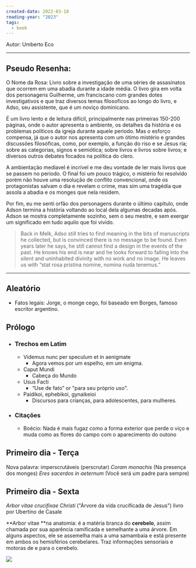 ```yaml
---
created-date: 2022-03-18
reading-year: "2023"
tags:
  - book
---
```



Autor: Umberto Eco

---


## Pseudo Resenha:
  
O Nome da Rosa: Livro sobre a investigação de uma séries de assasinatos que ocorrem em uma abadia durante a idade média. O livro gira em volta dos personagens Guilherme, um franciscano com grandes dotes investigativos e que traz diversos temas filosoficos ao longo do livro, e Adso, seu assistente, que é um noviço dominicano.  
  
É um livro lento e de leitura difícil, principalmente nas primeiras 150-200 páginas, onde o autor apresenta o ambiente, os detalhes da história e os problemas políticos da igreja durante aquele periodo. Mas o esforço compensa, já que o autor nos apresenta com um ótimo mistério e grandes discussões filosóficas, como, por exemplo, a função do riso e se Jesus ria; sobre as categorias, signos e semiótica; sobre livros e livros sobre livros; e diversos outros debates focados na política do clero.  
  
A ambientação mediavel é incrível e me deu vontade de ler mais livros que se passem no período. O final foi um pouco trágico, o mistério foi resolvido porém não houve uma resolução de conflito convencional, onde os protagonistas salvam o dia e revelam o crime, mas sim uma tragédia que assola a abadia e os monges que nela residem.  
  
Por fim, eu me senti orfão dos personagens durante o último capítulo, onde Adson termina a história voltando ao local dela algumas decadas após. Adson se mostra completamente sozinho, sem o seu mestre, e sem exergar um significado em tudo aquilo que foi vivido.  
  
> Back in Melk, Adso still tries to find meaning in the bits of manuscripts he collected, but is convinced there is no message to be found. Even years later he says, he still cannot find a design in the events of the past. He knows his end is near and he looks forward to falling into the silent and uninhabited divinity with no work and no image. He leaves us with “stat rosa pristina nomine, nomina nuda tenemus.”



---
## Aleatório

- Fatos legais: Jorge, o monge cego, foi baseado em Borges, famoso escritor argentino.  

## Prólogo
- ### Trechos em Latim
	- Videmus nunc per speculum et in aenigmate
		- Agora vemos por um espelho, em um enigma.
	- Caput Mundi
		- Cabeça do Mundo
	- Usus Facti
		- “Use de fato” or "para seu próprio uso".
	- Paidikoi, ephebikoi, gynaikeioi 
		- Discursos para crianças, para adolescentes, para mulheres.

- ### Citações
	- Boécio: Nada é mais fugaz como a forma exterior que perde o viço e muda como as flores do campo com o aparecimento do outono


## Primeiro dia - Terça
Nova palavra: imperscrutáveis (perscrutar)
*Coram monachis* (Na presença dos monges)
*Eres sacerdos in aeternum* (Você será um padre para sempre)

## Primeiro dia - Sexta
_Arbor vitae crucifixae Christi_ ("Árvore da vida crucificada de Jesus") livro por Ubertino de Casale

**Arbor vitae **na anatomia: é a matéria branca do **cerebelo**, assim chamada por sua aparência ramificada e semelhante a uma árvore. Em alguns aspectos, ele se assemelha mais a uma samambaia e está presente em ambos os hemisférios cerebelares. Traz informações sensoriais e motoras de e para o cerebelo.

![](arbor_vitae_anatomy.png)